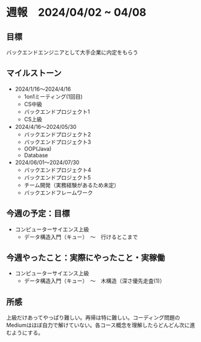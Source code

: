 # 週報　2024/04/02 ~ 04/08

## 目標
バックエンドエンジニアとして大手企業に内定をもらう

## マイルストーン
- 2024/1/16〜2024/4/16
    - 1on1ミーティング(1回目)
    - CS中級
    - バックエンドプロジェクト1
    - CS上級
- 2024/4/16〜2024/05/30
   - バックエンドプロジェクト2
   - バックエンドプロジェクト3
   - OOP(Java)
   - Database
- 2024/06/01〜2024/07/30
    - バックエンドプロジェクト4
    - バックエンドプロジェクト5
    - チーム開発（実務経験があるため未定）
    - バックエンドフレームワーク

## 今週の予定：目標
- コンピューターサイエンス上級
  - データ構造入門（キュー）　〜　行けるとこまで

## 今週やったこと：実際にやったこと・実稼働
- コンピューターサイエンス上級
  - データ構造入門（キュー）　〜　木構造（深さ優先走査(1)）
    
## 所感
上級だけあってやっぱり難しい。再帰は特に難しい。コーディング問題のMediumはほぼ自力で解けていない。各コース概念を理解したらどんどん次に進むようにする。  

